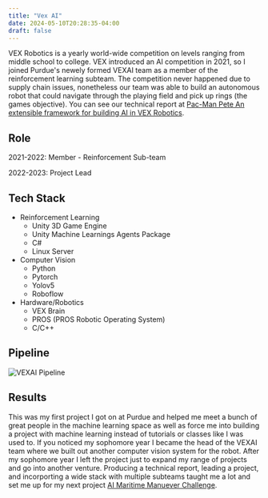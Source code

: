 ```yaml
---
title: "Vex AI"
date: 2024-05-10T20:28:35-04:00
draft: false
---
```

VEX Robotics is a yearly world-wide competition on levels ranging from middle school to college. VEX introduced an AI competition in 2021, so I joined Purdue's newely formed VEXAI team as a member of the reinforcement learning subteam. The competition never happened due to supply chain issues, nonetheless our team was able to build an autonomous robot that could navigate through the playing field and pick up rings (the games objective). You can see our technical report at [Pac-Man Pete An extensible framework for building AI in VEX Robotics](https://arxiv.org/pdf/2211.14385).

<!--more-->

## Role

2021-2022: Member - Reinforcement Sub-team

2022-2023: Project Lead

## Tech Stack

- Reinforcement Learning
    - Unity 3D Game Engine
    - Unity Machine Learnings Agents Package
    - C#
    - Linux Server 
- Computer Vision
    - Python
    - Pytorch
    - Yolov5
    - Roboflow 
- Hardware/Robotics
    - VEX Brain
    - PROS (PROS Robotic Operating System)
    - C/C++

## Pipeline

![VEXAI Pipeline](/images/vex_pipeline.png "image pipeline")

## Results

This was my first project I got on at Purdue and helped me meet a bunch of great people in the machine learning space as well as force me into building a project with machine learning instead of tutorials or classes like I was used to. If you noticed my sophomore year I became the head of the VEXAI team where we built out another computer vision system for the robot. After my sophomore year I left the project just to expand my range of projects and go into another venture. Producing a technical report, leading a project, and incorporting a wide stack with multiple subteams taught me a lot and set me up for my next project [AI Maritime Manuever Challenge](/projects/aimm).
